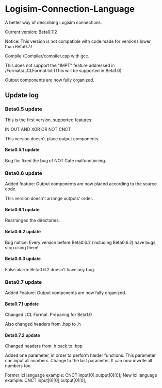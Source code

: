 # Logisim-Connection-Language

 A better way of describing Logisim connections.

 Current version: Beta0.7.2

 Notice: This version is not compatible with code made for versions lower than Beta0.7.1

 Compile /Compiler/compiler.cpp with gcc.

 This does not support the "IMPT" feature addressed in /Formats/LCLFormat.txt (This will be supported in Beta1.0)

 Output components are now fully organized.

## Update log

### Beta0.5 update

 This is the first version, supported features:

 IN OUT AND XOR OR NOT CNCT

 This version doesn't place output components.

#### Beta0.5.1 update

 Bug fix: fixed the bug of NOT Gate malfunctioning.

### Beta0.6 update

 Added feature: Output components are now placed according to the source code.

 This version doesn't arrange outputs' order.

#### Beta0.6.1 update

 Rearranged the directories.

#### Beta0.6.2 update

 Bug notice: Every version before Beta0.6.2 (including Beta0.6.2) have bugs, stop using them!

#### Beta0.6.3 update

 False alarm: Beta0.6.2 doesn't have any bug.

### Beta0.7 update

 Added Feature: Output components are now fully organized.

#### Beta0.7.1 update

 Changed LCL Format. Preparing for Beta1.0

 Also changed headers from .hpp to .h

#### Beta0.7.2 update

 Changed headers from .h back to .hpp

 Added one parameter, in order to perform harder functions. This parameter can input all numbers. Change to the last parameter. It can now inwrite all numbers too. 
 
 Former lcl language example: CNCT input[0],output[0][0];
 New lcl language example: CNCT input[0][0],output[0][0];

